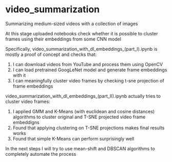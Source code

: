 # video_summarization
Summarizing medium-sized videos with a collection of images

At this stage uploaded notebooks check whether it is possible to cluster frames using their embeddings from some CNN model

Specifically, video_summarization_with_dl_embeddings_(part_I).ipynb is mostly a proof of concept and checks that: 
1) I can download videos from YouTube and process them using OpenCV
2) I can load pretrained GoogLeNet model and generate frame embeddings with it
3) I can meaningfully cluster video frames by checking t-sne projection of frame embeddings

video_summarization_with_dl_embeddings_(part_II).ipynb actually tries to cluster video frames:
1) I applied GMM and K-Means (with euclidean and cosine distances) algorithms to cluster original and T-SNE projected video frame embeddigns
2) Found that applying clustering on T-SNE projections makes final results works
3) Found that simple K-Means can perform surprisingly well

In the next steps I will try to use mean-shift and DBSCAN algorithms to completely automate the process
